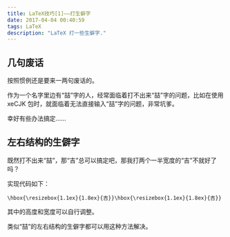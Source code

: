 ```yaml
---
title: LaTeX技巧[1]——打生僻字
date: 2017-04-04 00:40:59
tags: LaTeX
description: "LaTeX 打一些生僻字."
---
```


## 几句废话

按照惯例还是要来一两句废话的。

作为一个名字里边有“喆”字的人，经常面临着打不出来“喆”字的问题，比如在使用 xeCJK 包时，就面临着无法直接输入“喆”字的问题，非常坑爹。

幸好有些办法搞定……

## 左右结构的生僻字

既然打不出来“喆”，那“吉”总可以搞定吧，那我打两个一半宽度的“吉”不就好了吗？

实现代码如下：

```
\hbox{\resizebox{1.1ex}{1.8ex}{吉}}\hbox{\resizebox{1.1ex}{1.8ex}{吉}}
```

其中的高度和宽度可以自行调整。

类似“喆”的左右结构的生僻字都可以用这种方法解决。